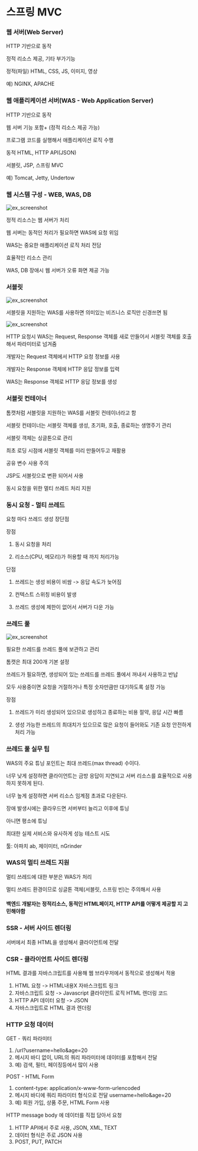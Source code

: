 # 스프링 MVC

### 웹 서버(Web Server)

HTTP 기반으로 동작

정적 리소스 제공, 기타 부가기능

정적(파일) HTML, CSS, JS, 이미지, 영상

예) NGINX, APACHE

### 웹 애플리케이션 서버(WAS - Web Application Server)

HTTP 기반으로 동작

웹 서버 기능 포함+ (정적 리소스 제공 가능)

프로그램 코드를 실행해서 애플리케이션 로직 수행

동적 HTML, HTTP API(JSON)

서블릿, JSP, 스프링 MVC

예) Tomcat, Jetty, Undertow

### 웹 시스템 구성 - WEB, WAS, DB

![ex_screenshot](./image/screenshot1.png)

정적 리소스는 웹 서버가 처리

웹 서버는 동적인 처리가 필요하면 WAS에 요청 위임

WAS는 중요한 애플리케이션 로직 처리 전담

효율적인 리소스 관리

WAS, DB 장애시 웹 서버가 오류 화면 제공 가능

### 서블릿

![ex_screenshot](./image/screenshot2.png)

서블릿을 지원하는 WAS를 사용하면 의미있는 비즈니스 로직만 신경쓰면 됨

![ex_screenshot](./image/screenshot3.png)

HTTP 요청시 WAS는 Request, Response 객체를 새로 만들어서 서블릿 객체를 호출해서 파라미터로 넘겨줌

개발자는 Request 객체에서 HTTP 요청 정보를 사용

개발자는 Response 객체에 HTTP 응답 정보를 입력

WAS는 Response 객체로 HTTP 응답 정보를 생성

### 서블릿 컨테이너

톰캣처럼 서블릿을 지원하는 WAS를 서블릿 컨테이너라고 함

서블릿 컨테이너는 서블릿 객체를 생성, 초기화, 호출, 종료하는 생명주기 관리

서블릿 객체는 싱글톤으로 관리

최초 로딩 시점에 서블릿 객체를 미리 만들어두고 재활용

공유 변수 사용 주의

JSP도 서블릿으로 변환 되어서 사용

동시 요청을 위한 멀티 쓰레드 처리 지원

### 동시 요청 - 멀티 쓰레드

요청 마다 쓰레드 생성 장단점

장점 

1. 동시 요청을 처리

2. 리소스(CPU, 메모리)가 허용할 때 까지 처리가능

단점

1. 쓰레드는 생성 비용이 비쌈 -> 응답 속도가 늦어짐

2. 컨텍스트 스위칭 비용이 발생

3. 쓰레드 생성에 제한이 없어서 서버가 다운 가능

### 쓰레드 풀

![ex_screenshot](./image/screenshot4.png)

필요한 쓰레드를 쓰레드 풀에 보관하고 관리

톰캣은 최대 200개 기본 설정

쓰레드가 필요하면, 생성되어 있는 쓰레드를 쓰레드 풀에서 꺼내서 사용하고 반납

모두 사용중이면 요청을 거절하거나 특정 숫자만큼만 대기하도록 설정 가능

장점

1. 쓰레드가 미리 생성되어 있으므로 생성하고 종료하는 비용 절약, 응답 시간 빠름

2. 생성 가능한 쓰레드의 최대치가 있으므로 많은 요청이 들어와도 기존 요청 안전하게 처리 가능

### 쓰레드 풀 실무 팁

WAS의 주요 튜닝 포인트는 최대 쓰레드(max thread) 수이다.

너무 낮게 설정하면 클라이언트는 금방 응답이 지연되고 서버 리소스를 효율적으로 사용하지 못하게 된다.

너무 높게 설정하면 서버 리소스 임계점 초과로 다운된다.

장애 발생시에는 클라우드면 서버부터 늘리고 이후에 튜닝

아니면 평소에 튜닝

최대한 실제 서비스와 유사하게 성능 테스트 시도

툴: 아파치 ab, 제이미터, nGrinder

### WAS의 멀티 쓰레드 지원

멀티 쓰레드에 대한 부분은 WAS가 처리

멀티 쓰레드 환경이므로 싱글톤 객체(서블릿, 스프링 빈)는 주의해서 사용

#### 백엔드 개발자는 정적리소스, 동적인 HTML페이지, HTTP API를 어떻게 제공할 지 고민해야함

### SSR - 서버 사이드 렌더링

서버에서 최종 HTML을 생성해서 클라이언트에 전달

### CSR - 클라이언트 사이드 렌더링

HTML 결과를 자바스크립트를 사용해 웹 브라우저에서 동적으로 생성해서 적용

1. HTML 요청 -> HTML내용X 자바스크립트 링크
2. 자바스크립트 요청 -> Javascript 클라이언트 로직 HTML 렌더링 코드
3. HTTP API 데이터 요청 -> JSON
4. 자바스크립트로 HTML 결과 렌더링

### HTTP 요청 데이터

GET - 쿼리 파라미터

1. /url?username=hello&age=20
2. 메시지 바디 없이, URL의 쿼리 파라미터에 데이터를 포함해서 전달
3. 예) 검색, 필터, 페이징등에서 많이 사용

POST - HTML Form

1. content-type: application/x-www-form-urlencoded
2. 메시지 바디에 쿼리 파라미터 형식으로 전달 username=hello&age=20
3. 예) 회원 가입, 상품 주문, HTML Form 사용

HTTP message body 에 데이터를 직접 담아서 요청

1. HTTP API에서 주로 사용, JSON, XML, TEXT
2. 데이터 형식은 주로 JSON 사용
3. POST, PUT, PATCH









